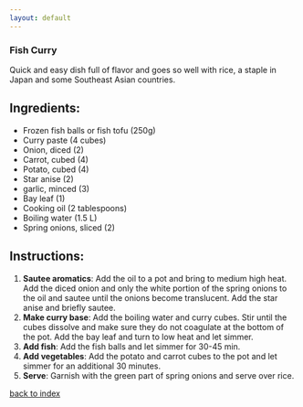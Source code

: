 ```yaml
---
layout: default
---
```


### Fish Curry

Quick and easy dish full of flavor and goes so well with rice, a staple in Japan and some Southeast Asian countries. 

## Ingredients:

- Frozen fish balls or fish tofu (250g)
- Curry paste (4 cubes)
- Onion, diced (2)
- Carrot, cubed (4)
- Potato, cubed (4)
- Star anise (2)
- garlic, minced (3)
- Bay leaf (1)
- Cooking oil (2 tablespoons)
- Boiling water (1.5 L)
- Spring onions, sliced (2)

## Instructions:

1. **Sautee aromatics**: Add the oil to a pot and bring to medium high heat. Add the diced onion and only the white portion of the spring onions to the oil and sautee until the onions become translucent. Add the star anise and briefly sautee. 
2. **Make curry base**: Add the boiling water and curry cubes. Stir until the cubes dissolve and make sure they do not coagulate at the bottom of the pot. Add the bay leaf and turn to low heat and let simmer. 
3. **Add fish**: Add the fish balls and let simmer for 30-45 min. 
4. **Add vegetables**: Add the potato and carrot cubes to the pot and let simmer for an additional 30 minutes.
5. **Serve**: Garnish with the green part of spring onions and serve over rice. 

[back to index](../)

